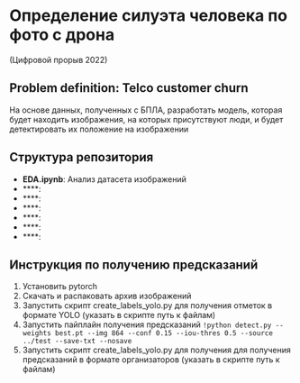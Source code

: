 # Определение силуэта человека по фото с дрона
(Цифровой прорыв 2022)

## Problem definition: Telco customer churn
На основе данных, полученных с БПЛА, разработать модель, которая будет находить изображения, на которых присутствуют люди, и будет детектировать их положение на изображении


## Структура репозитория
- **EDA.ipynb**: Анализ датасета изображений
- ****: 
- ****: 
- ****: 
- ****:
- ****:
- ****:


## Инструкция по получению предсказаний
1. Установить pytorch
2. Скачать и распаковать архив изображений
3. Запустить скрипт create_labels_yolo.py для получения отметок в формате YOLO (указать в скрипте путь к файлам)
4. Запустить пайплайн получения предсказаний
   `!python detect.py --weights best.pt --img 864 --conf 0.15 --iou-thres 0.5 --source ../test --save-txt --nosave`
5. Запустить скрипт create_labels_yolo.py для получения для получения предсказаний в формате организаторов (указать в скрипте путь к файлам)
